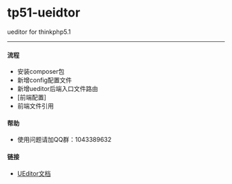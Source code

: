 # tp51-ueidtor
ueditor for thinkphp5.1  
***
#### 流程
* 安装composer包
* 新增config配置文件
* 新增ueditor后端入口文件路由
* [前端配置]
* 前端文件引用

#### 帮助
* 使用问题请加QQ群：1043389632

#### 链接
* [UEditor文档](http://fex.baidu.com/ueditor/)
